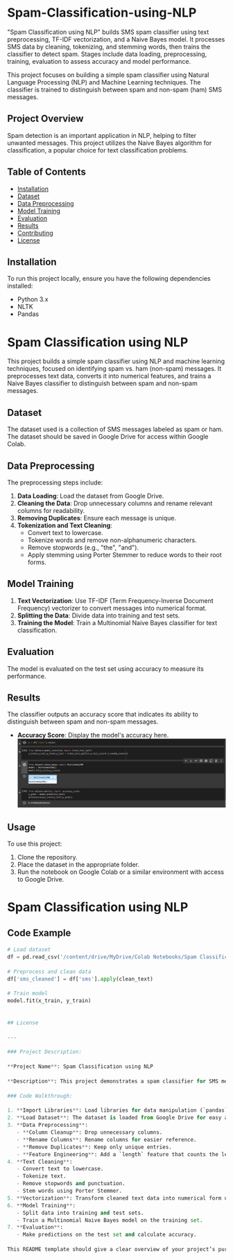 # Spam-Classification-using-NLP
"Spam Classification using NLP" builds SMS spam classifier using text preprocessing, TF-IDF vectorization, and a Naive Bayes model. It processes SMS data by cleaning, tokenizing, and stemming words, then trains the classifier to detect spam. Stages include data loading, preprocessing, training, evaluation to assess accuracy and model performance.

This project focuses on building a simple spam classifier using Natural Language Processing (NLP) and Machine Learning techniques. The classifier is trained to distinguish between spam and non-spam (ham) SMS messages. 

## Project Overview
Spam detection is an important application in NLP, helping to filter unwanted messages. This project utilizes the Naive Bayes algorithm for classification, a popular choice for text classification problems.

## Table of Contents
- [Installation](#installation)
- [Dataset](#dataset)
- [Data Preprocessing](#data-preprocessing)
- [Model Training](#model-training)
- [Evaluation](#evaluation)
- [Results](#results)
- [Contributing](#contributing)
- [License](#license)

## Installation
To run this project locally, ensure you have the following dependencies installed:
- Python 3.x
- NLTK
- Pandas

# Spam Classification using NLP

This project builds a simple spam classifier using NLP and machine learning techniques, focused on identifying spam vs. ham (non-spam) messages. It preprocesses text data, converts it into numerical features, and trains a Naive Bayes classifier to distinguish between spam and non-spam messages.

## Dataset
The dataset used is a collection of SMS messages labeled as spam or ham. The dataset should be saved in Google Drive for access within Google Colab.

## Data Preprocessing
The preprocessing steps include:
1. **Data Loading**: Load the dataset from Google Drive.
2. **Cleaning the Data**: Drop unnecessary columns and rename relevant columns for readability.
3. **Removing Duplicates**: Ensure each message is unique.
4. **Tokenization and Text Cleaning**:
   - Convert text to lowercase.
   - Tokenize words and remove non-alphanumeric characters.
   - Remove stopwords (e.g., "the", "and").
   - Apply stemming using Porter Stemmer to reduce words to their root forms.

## Model Training
1. **Text Vectorization**: Use TF-IDF (Term Frequency-Inverse Document Frequency) vectorizer to convert messages into numerical format.
2. **Splitting the Data**: Divide data into training and test sets.
3. **Training the Model**: Train a Multinomial Naive Bayes classifier for text classification.

## Evaluation
The model is evaluated on the test set using accuracy to measure its performance.

## Results
The classifier outputs an accuracy score that indicates its ability to distinguish between spam and non-spam messages.

- **Accuracy Score**: Display the model's accuracy here.
  ![Model Output Example](model_output.PNG)

## Usage
To use this project:
1. Clone the repository.
2. Place the dataset in the appropriate folder.
3. Run the notebook on Google Colab or a similar environment with access to Google Drive.

# Spam Classification using NLP

## Code Example

```python
# Load dataset
df = pd.read_csv('/content/drive/MyDrive/Colab Notebooks/Spam Classification using NLP Data Set.csv', encoding='latin-1')

# Preprocess and clean data
df['sms_cleaned'] = df['sms'].apply(clean_text)

# Train model
model.fit(x_train, y_train)


## License

---

### Project Description:

**Project Name**: Spam Classification using NLP

**Description**: This project demonstrates a spam classifier for SMS messages using Python libraries such as NLTK and Scikit-Learn. We preprocess text data, clean and stem it, convert it into numerical features with TF-IDF vectorization, and classify it using a Naive Bayes model.

### Code Walkthrough:

1. **Import Libraries**: Load libraries for data manipulation (`pandas`), natural language processing (`nltk`), and model building (`sklearn`).
2. **Load Dataset**: The dataset is loaded from Google Drive for easy access in Google Colab.
3. **Data Preprocessing**:
   - **Column Cleanup**: Drop unnecessary columns.
   - **Rename Columns**: Rename columns for easier reference.
   - **Remove Duplicates**: Keep only unique entries.
   - **Feature Engineering**: Add a `length` feature that counts the length of each message.
4. **Text Cleaning**:
   - Convert text to lowercase.
   - Tokenize text.
   - Remove stopwords and punctuation.
   - Stem words using Porter Stemmer.
5. **Vectorization**: Transform cleaned text data into numerical form using `TfidfVectorizer`.
6. **Model Training**:
   - Split data into training and test sets.
   - Train a Multinomial Naive Bayes model on the training set.
7. **Evaluation**:
   - Make predictions on the test set and calculate accuracy.

This README template should give a clear overview of your project’s purpose, workflow, and code implementation, making it suitable for GitHub. Let me know if you’d like help with additional examples or styling!


   
